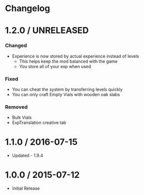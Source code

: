 # Changelog

# 1.2.0 / UNRELEASED
 ### Changed
- Experience is now stored by actual experience instead of levels
  - This helps keep the mod balanced with the game
  - You store all of your exp when used
### Fixed
- You can cheat the system by transferring levels quickly
- You can only craft Empty Vials with wooden oak slabs
### Removed
- Bulk Vials
- ExpTranslation creative tab

# 1.1.0 / 2016-07-15
- Updated - 1.9.4

# 1.0.0 / 2015-07-12
- Initial Release
